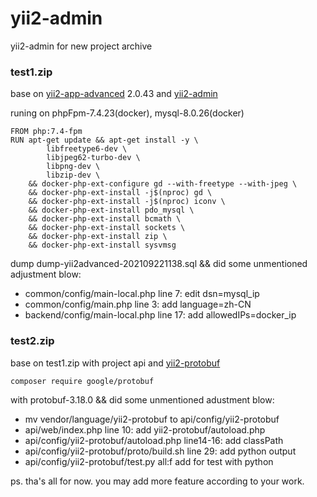 # yii2-admin
yii2-admin for new project archive

### test1.zip

base on [yii2-app-advanced](https://github.com/yiisoft/yii2-app-advanced) 2.0.43 and [yii2-admin](https://github.com/myloveGy/yii2-admin)

runing on phpFpm-7.4.23(docker), mysql-8.0.26(docker)
```
FROM php:7.4-fpm
RUN apt-get update && apt-get install -y \
        libfreetype6-dev \
        libjpeg62-turbo-dev \
        libpng-dev \
        libzip-dev \
    && docker-php-ext-configure gd --with-freetype --with-jpeg \
    && docker-php-ext-install -j$(nproc) gd \
    && docker-php-ext-install -j$(nproc) iconv \
    && docker-php-ext-install pdo_mysql \
    && docker-php-ext-install bcmath \
    && docker-php-ext-install sockets \
    && docker-php-ext-install zip \
    && docker-php-ext-install sysvmsg 
```

dump dump-yii2advanced-202109221138.sql && did some unmentioned adjustment blow:
* common/config/main-local.php line 7: edit dsn=mysql_ip
* common/config/main.php line 3: add language=zh-CN
* backend/config/main-local.php line 17: add allowedIPs=docker_ip

### test2.zip
base on test1.zip with project api and [yii2-protobuf](https://github.com/Languege/yii2-protobuf)

```
composer require google/protobuf
```
with protobuf-3.18.0 && did some unmentioned adustment blow:
* mv vendor/language/yii2-protobuf to api/config/yii2-protobuf
* api/web/index.php line 10: add yii2-protobuf/autoload.php
* api/config/yii2-protobuf/autoload.php line14-16: add classPath
* api/config/yii2-protobuf/proto/build.sh line 29: add python output
* api/config/yii2-protobuf/test.py all:f add for test with python

ps. tha's all for now. you may add more feature according to your work.